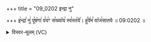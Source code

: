 +++
title = "09_0202 इन्द्रा नु"

+++
इ꣢न्द्रा꣣ नु꣢ पू꣣ष꣡णा꣢ व꣣य꣢ꣳ स꣣ख्या꣡य꣢ स्व꣣स्त꣡ये꣢। हु꣣वे꣢म꣣ वा꣡ज꣢सातये ॥ 09:0202 ॥

<details><summary>विस्वर-मूलम् (VC)</summary>

इन्द्रा नु पूषणा वयꣳ सख्याय स्वस्तये । हुवेम वाजसातये ॥२०२॥
</details>
